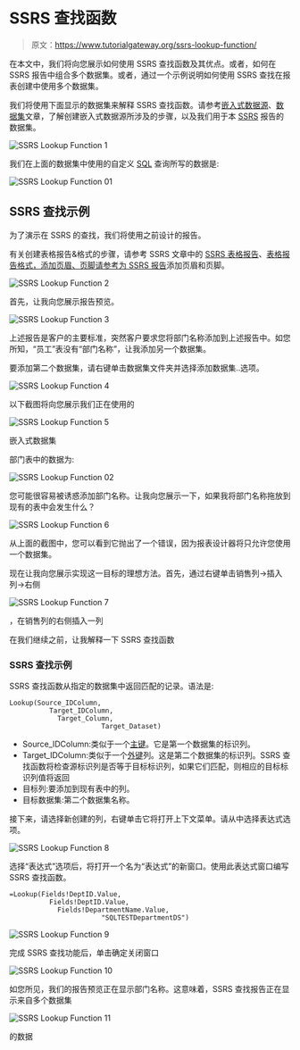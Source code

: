 # SSRS 查找函数

> 原文：<https://www.tutorialgateway.org/ssrs-lookup-function/>

在本文中，我们将向您展示如何使用 SSRS 查找函数及其优点。或者，如何在 SSRS 报告中组合多个数据集。或者，通过一个示例说明如何使用 SSRS 查找在报表创建中使用多个数据集。

我们将使用下面显示的数据集来解释 SSRS 查找函数。请参考[嵌入式数据源](https://www.tutorialgateway.org/embedded-data-source-in-ssrs/)、[数据集](https://www.tutorialgateway.org/embedded-dataset-in-ssrs/)文章，了解创建嵌入式数据源所涉及的步骤，以及我们用于本 [SSRS](https://www.tutorialgateway.org/ssrs/) 报告的数据集。

![SSRS Lookup Function 1](img/23030d52bc070a3615d98a0074a33d70.png)

我们在上面的数据集中使用的自定义 [SQL](https://www.tutorialgateway.org/sql/) 查询所写的数据是:

![SSRS Lookup Function 01](img/e5db7cdca26154d74679d5e1b95aea80.png)

## SSRS 查找示例

为了演示在 SSRS 的查找，我们将使用之前设计的报告。

有关创建表格报告&格式的步骤，请参考 SSRS 文章中的 [SSRS 表格报告](https://www.tutorialgateway.org/ssrs-table-report/)、[表格报告格式，添加页眉、页脚请参考](https://www.tutorialgateway.org/format-table-report-in-ssrs/)[为 SSRS 报告](https://www.tutorialgateway.org/add-headers-and-footers-to-ssrs-report/)添加页眉和页脚。

![SSRS Lookup Function 2](img/1bb6961fe16d2dee1bf4fb43b752c68d.png)

首先，让我向您展示报告预览。

![SSRS Lookup Function 3](img/9cc9b519dcab7c513e37fab75a21d2a0.png)

上述报告是客户的主要标准，突然客户要求您将部门名称添加到上述报告中。如您所知，“员工”表没有“部门名称”，让我添加另一个数据集。

要添加第二个数据集，请右键单击数据集文件夹并选择添加数据集..选项。

![SSRS Lookup Function 4](img/152f1508e3818b6c32d3c14e51b70743.png)

以下截图将向您展示我们正在使用的

![SSRS Lookup Function 5](img/a10a12d6e64c39f03b15b84822807ff1.png)

嵌入式数据集

部门表中的数据为:

![SSRS Lookup Function 02](img/87785442b859b210a3c3403c12c43a5f.png)

您可能很容易被诱惑添加部门名称。让我向您展示一下，如果我将部门名称拖放到现有的表中会发生什么？

![SSRS Lookup Function 6](img/599f5972c7b7d7787128988d2fe609f6.png)

从上面的截图中，您可以看到它抛出了一个错误，因为报表设计器将只允许您使用一个数据集。

现在让我向您展示实现这一目标的理想方法。首先，通过右键单击销售列->插入列->右侧

![SSRS Lookup Function 7](img/af28da7ccc5e930e54b4bd1c88f60787.png)

，在销售列的右侧插入一列

在我们继续之前，让我解释一下 SSRS 查找函数

### SSRS 查找示例

SSRS 查找函数从指定的数据集中返回匹配的记录。语法是:

```
Lookup(Source_IDColumn, 
          Target_IDColumn, 
            Target_Column, 
                       Target_Dataset)
```

*   Source_IDColumn:类似于一个[主键](https://www.tutorialgateway.org/sql-primary-key/)。它是第一个数据集的标识列。
*   Target_IDColumn:类似于一个[外键](https://www.tutorialgateway.org/sql-foreign-key/)列。这是第二个数据集的标识列。SSRS 查找函数将检查源标识列是否等于目标标识列，如果它们匹配，则相应的目标标识列值将返回
*   目标列:要添加到现有表中的列。
*   目标数据集:第二个数据集名称。

接下来，请选择新创建的列，右键单击它将打开上下文菜单。请从中选择表达式选项。

![SSRS Lookup Function 8](img/e149abf3921539e3f4c0ffb05877f316.png)

选择“表达式”选项后，将打开一个名为“表达式”的新窗口。使用此表达式窗口编写 SSRS 查找函数。

```
=Lookup(Fields!DeptID.Value, 
          Fields!DeptID.Value, 
            Fields!DepartmentName.Value, 
                       "SQLTESTDepartmentDS")
```

![SSRS Lookup Function 9](img/27aa681df9ec5d15ed3ebc7b3338a8db.png)

完成 SSRS 查找功能后，单击确定关闭窗口

![SSRS Lookup Function 10](img/b7839cc218949fcdb8bc33831592594d.png)

如您所见，我们的报告预览正在显示部门名称。这意味着，SSRS 查找报告正在显示来自多个数据集

![SSRS Lookup Function 11](img/b8055b00f23f618e7ef2cf44e24320db.png)

的数据